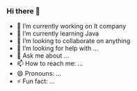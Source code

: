 ### Hi there 👋  


- 🔭 I’m currently working on It company
- 🌱 I’m currently learning Java
- 👯 I’m looking to collaborate on anything
- 🤔 I’m looking for help with ...
- 💬 Ask me about ...
- 📫 How to reach me: ...
- 😄 Pronouns: ...
- ⚡ Fun fact: ...

